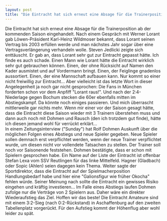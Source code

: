 ```yaml
---
layout: post
title: "Die Eintracht hat sich erneut eine Absage für die Trainerposition ab der kommenden Saison eingehandelt."
---
```


Die Eintracht hat sich erneut eine Absage für die Trainerposition ab der kommenden Saison eingehandelt. Nach einem Gespräch mit Werner Lorant gab Löwen-Präsident Karl-Heinz Wildmoser bekannt, dass Lorant seinen Vertrag bis 2003 erfüllen werde und man nächstes Jahr sogar über eine Vertragsverlängerung verhandeln wolle. Steven Jedlicki zeigte sich enttäuscht. Er gab an, dass Lorant sehr gut zur Eintracht gepasst hätte. Ich finde es auch schade. Einen Mann wie Lorant hätte die Eintracht wirklich sehr gut gebrauchen können. Einen, der ohne Rücksicht auf Namen den Kader ausmistet und auf Vordermann bringt. Einen, der Feiglinge gnadenlos aussortiert. Einen, der eine Mannschaft aufbauen kann. Nur kommt so einer nicht freiwillig zur Eintracht... Aber vielleicht ist das letzte Wort in dieser Angelegenheit ja noch gar nicht gesprochen: Die Fans in München forderten schon vor dem Anpfiff "Lorant raus!". Und nach der 2:4-Niederlage gegen Bochum stecken die 60er ebenfalls mitten im Abstiegskampf. Da könnte noch einiges passieren. Und mich überrascht mittlerweile gar nichts mehr. Wenn mir einer vor der Saison gesagt hätte, dass die Eintracht diese Saison wieder mit 3 Trainern überstehen muss und dann auch noch mit Dohmen und Rausch (den ich trotzdem gut finde), hätte ich diesen jemand wohl für verrückt erklärt...  
In einem Zeitungsinterview ("Sunday") hat Rolf Dohmen Auskunft über die möglichen Folgen eines Abstiegs und neue Spieler gegeben. Neue Spieler sollen demnach erst verpflichtet werden, wenn der neue Trainer verpflichtet wurde, um diesen nicht vor vollendete Tatsachen zu stellen. Der Trainer soll noch vor Saisonende feststehen. Dohmen bestätigte, dass er schon mit Spielern gesprochen habe. Ein Name auf der Liste der Eintracht ist offenbar Stefan Lexa vom SSV Reutlingen für das linke Mittelfeld. Hagner (Gladbach) oder Sopic (Ahlen) seien dagegen kein Thema. Weiter sagte der Sportdirektor, dass die Eintracht auf der Spielmacherposition Handlungsbedarf habe und hier eine "Galionsfigur wie früher Okocha" fehlen würde. Seiner Meinung nach sollte die Eintracht ein gewisses Risiko eingehen und kräftig investieren... Im Falle eines Abstiegs laufen Dohmen zufolge nur die Verträge von 2 Spielern aus. Daher wäre ein direkter Wiederaufstieg das Ziel. Hoffen wir das beste! Die Eintracht Amateure sind mit einem 3:2-Sieg (nach 0:2-Rückstand) in Aschaffenburg auf den zweiten Tabellenplatz vorgerückt. Für den Aufstieg kommt der Höhenflug aber wohl leider zu spät.
